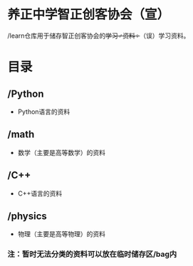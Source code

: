 # 养正中学智正创客协会（宣）
/learn仓库用于储存智正创客协会的~~学习♂资料♀~~（误）学习资料。

# 目录
## /Python
* Python语言的资料

## /math
* 数学（主要是高等数学）的资料

## /C++
* C++语言的资料

## /physics
* 物理（主要是高等物理）的资料


### 注：暂时无法分类的资料可以放在临时储存区/bag内